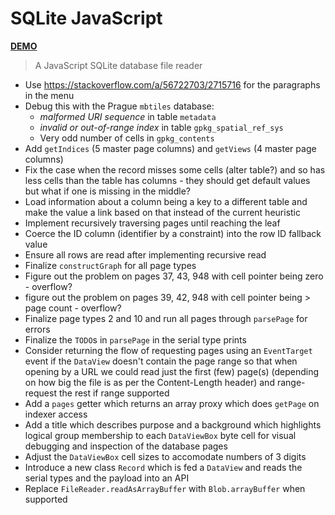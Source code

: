 # SQLite JavaScript

[**DEMO**](https://tomashubelbauer.github.io/sqlite-javascript)

> A JavaScript SQLite database file reader

- Use https://stackoverflow.com/a/56722703/2715716 for the paragraphs in the menu
- Debug this with the Prague `mbtiles` database:
  - *malformed URI sequence* in table `metadata`
  - *invalid or out-of-range index* in table `gpkg_spatial_ref_sys`
  - Very odd number of cells in `gpkg_contents`
- Add `getIndices` (5 master page columns) and `getViews` (4 master page columns)
- Fix the case when the record misses some cells (alter table?) and so has less
  cells than the table has columns - they should get default values but what if
  one is missing in the middle?
- Load information about a column being a key to a different table and make the
  value a link based on that instead of the current heuristic
- Implement recursively traversing pages until reaching the leaf
- Coerce the ID column (identifier by a constraint) into the row ID fallback value
- Ensure all rows are read after implementing recursive read
- Finalize `constructGraph` for all page types
- Figure out the problem on pages 37, 43, 948 with cell pointer being zero - overflow?
- figure out the problem on pages 39, 42, 948 with cell pointer being > page count - overflow?
- Finalize page types 2 and 10 and run all pages through `parsePage` for errors
- Finalize the `TODO`s in `parsePage` in the serial type prints
- Consider returning the flow of requesting pages using an `EventTarget` event
  if the `DataView` doesn't contain the page range so that when opening by a URL
  we could read just the first (few) page(s) (depending on how big the file is
  as per the Content-Length header) and range-request the rest if range supported
- Add a `pages` getter which returns an array proxy which does `getPage` on indexer access
- Add a title which describes purpose and a background which highlights logical
  group membership to each `DataViewBox` byte cell for visual debugging and
  inspection of the database pages
- Adjust the `DataViewBox` cell sizes to accomodate numbers of 3 digits
- Introduce a new class `Record` which is fed a `DataView` and reads the serial
  types and the payload into an API
- Replace `FileReader.readAsArrayBuffer` with `Blob.arrayBuffer` when supported
